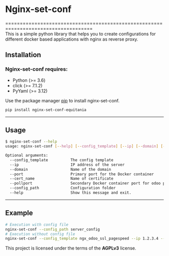 # Nginx-set-conf
====================================================================================    
This is a simple python library that helps you to create configurations for different docker based applications with nginx as reverse proxy.

## Installation

### Nginx-set-conf requires:

- Python (>= 3.6)
- click (>= 7.1.2)
- PyYaml (>= 3.12)

Use the package manager [pip](https://pip.pypa.io/en/stable/) to install nginx-set-conf.

```bash
pip install nginx-set-conf-equitania
```

---

## Usage

```bash
$ nginx-set-conf --help
usage: nginx-set-conf [--help] [--config_template] [--ip] [--domain] [--port] [--cert_name] [--pollport] [--config_path]
```
```bash
Optional arguments:
  --config_template          The config template
  --ip                       IP address of the server
  --domain                   Name of the domain
  --port                     Primary port for the Docker container
  --cert_name                Name of certificate
  --pollport                 Secondary Docker container port for odoo pollings
  --config_path              Configuration folder
  --help                     Show this message and exit.
```
---

## Example
```bash
# Execution with config file
nginx-set-conf --config_path server_config
# Execution without config file
nginx-set-conf --config_template ngx_odoo_ssl_pagespeed --ip 1.2.3.4 --domain equitania --port 443 --cert_name cert1 --pollport 8099
```

This project is licensed under the terms of the **AGPLv3** license.
